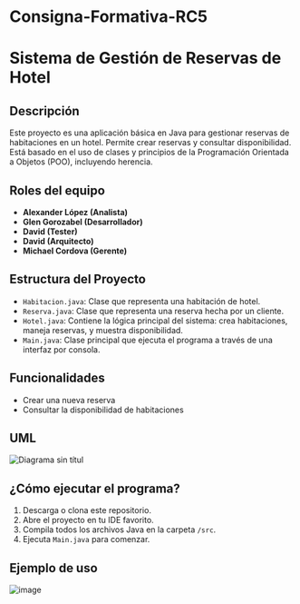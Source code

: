 # Consigna-Formativa-RC5
# Sistema de Gestión de Reservas de Hotel

## Descripción

Este proyecto es una aplicación básica en Java para gestionar reservas de habitaciones en un hotel. Permite crear reservas y consultar disponibilidad. Está basado en el uso de clases y principios de la Programación Orientada a Objetos (POO), incluyendo herencia.

## Roles del equipo

- **Alexander López (Analista)**
- **Glen Gorozabel (Desarrollador)**
- **David (Tester)**
- **David (Arquitecto)**
- **Michael Cordova (Gerente)** 

## Estructura del Proyecto

- `Habitacion.java`: Clase que representa una habitación de hotel.
- `Reserva.java`: Clase que representa una reserva hecha por un cliente.
- `Hotel.java`: Contiene la lógica principal del sistema: crea habitaciones, maneja reservas, y muestra disponibilidad.
- `Main.java`: Clase principal que ejecuta el programa a través de una interfaz por consola.

## Funcionalidades

- Crear una nueva reserva
- Consultar la disponibilidad de habitaciones

## UML
![Diagrama sin títul](https://github.com/user-attachments/assets/4f74f260-6a80-4d04-bc45-12aef9587c11)


## ¿Cómo ejecutar el programa?

1. Descarga o clona este repositorio.
2. Abre el proyecto en tu IDE favorito.
3. Compila todos los archivos Java en la carpeta `/src`.
4. Ejecuta `Main.java` para comenzar.

## Ejemplo de uso

![image](https://github.com/user-attachments/assets/ebf23188-ebf9-48cf-bf1c-da7d116c548d)
